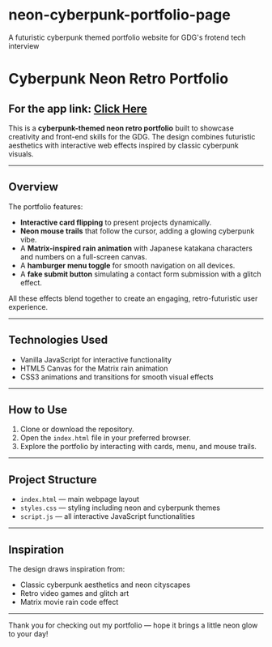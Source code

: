 # neon-cyberpunk-portfolio-page
A futuristic cyberpunk themed portfolio website for GDG's frotend tech interview
# Cyberpunk Neon Retro Portfolio 
## For the app link: [Click Here](https://neon-cyberpunk-portfolio-page-aksha.vercel.app/)
This is a **cyberpunk-themed neon retro portfolio** built to showcase creativity and front-end skills for the GDG. The design combines futuristic aesthetics with interactive web effects inspired by classic cyberpunk visuals.

---

## Overview

The portfolio features:

- **Interactive card flipping** to present projects dynamically.
- **Neon mouse trails** that follow the cursor, adding a glowing cyberpunk vibe.
- A **Matrix-inspired rain animation** with Japanese katakana characters and numbers on a full-screen canvas.
- A **hamburger menu toggle** for smooth navigation on all devices.
- A **fake submit button** simulating a contact form submission with a glitch effect.

All these effects blend together to create an engaging, retro-futuristic user experience.

---

## Technologies Used

- Vanilla JavaScript for interactive functionality
- HTML5 Canvas for the Matrix rain animation
- CSS3 animations and transitions for smooth visual effects

---

## How to Use

1. Clone or download the repository.
2. Open the `index.html` file in your preferred browser.
3. Explore the portfolio by interacting with cards, menu, and mouse trails.

---

## Project Structure

- `index.html` — main webpage layout
- `styles.css` — styling including neon and cyberpunk themes
- `script.js` — all interactive JavaScript functionalities

---

## Inspiration

The design draws inspiration from:

- Classic cyberpunk aesthetics and neon cityscapes
- Retro video games and glitch art
- Matrix movie rain code effect

---

Thank you for checking out my portfolio — hope it brings a little neon glow to your day!
